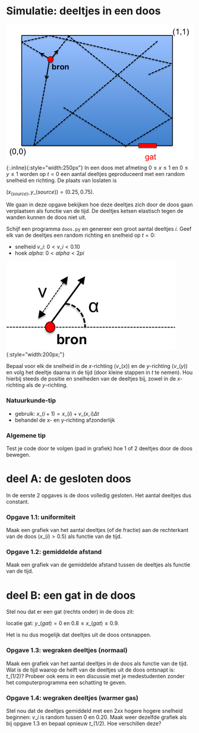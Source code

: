 # Simulatie: deeltjes in een doos

![Doos](Doos.png){:.inline}{:style="width:250px"} In een doos met afmeting $0
\leq x \leq 1$ en $0 \leq y \leq 1$ worden op $t=0$ een aantal deeltjes
geproduceerd met een random snelheid en richting. De plaats van loslaten is

$(x_(source),y\_(source)) = (0.25,0.75)$.

We gaan in deze opgave bekijken hoe deze deeltjes zich door de doos gaan
verplaatsen als functie van de tijd. De deeltjes ketsen elastisch tegen de
wanden kunnen de doos niet uit.

Schijf een programma `doos.py` en genereer een groot aantal deeltjes $i$.
Geef elk van de deeltjes een random richting en snelheid op $t=0$:

* snelheid $v\_i$: $0 < v\_i < 0.10$
* hoek $alpha$: $0 < alpha < 2pi$

![Kinematica](Kinematica.png){:style="width:200px;"}

Bepaal voor elk de snelheid in de $x$-richting ($v\_(x)$) en de $y$-richting
($v\_(y)$) en volg het deeltje daarna in de tijd (door kleine stappen in $t$
te nemen). Hou hierbij steeds de positie en snelheden van de deeltjes bij,
zowel in de $x$-richting als de $y$-richting.

### Natuurkunde-tip

* gebruik: $x\_(i+1) = x\_(i) + v\_(x,i)\Delta t$
* behandel de x- en y-richting afzonderlijk

### Algemene tip

Test je code door te volgen (pad in grafiek) hoe 1 of 2 deeltjes door de doos
bewegen.

# deel A: de gesloten doos

In de eerste 2 opgaves is de doos volledig gesloten. Het aantal deeltjes 
dus constant.

### Opgave 1.1: uniformiteit

Maak een grafiek van het aantal deeltjes (of de fractie) aan de rechterkant 
van de doos ($x\_(i) > 0.5$) als functie van de tijd.

### Opgave 1.2: gemiddelde afstand

Maak een grafiek van de gemiddelde afstand tussen de deeltjes als functie van
de tijd.

# deel B: een gat in de doos

Stel nou dat er een gat (rechts onder) in de doos zit:

locatie gat: $y\_(gat) = 0$ en $0.8 \leq x\_(gat) \leq 0.9$.

Het is nu dus mogelijk dat deeltjes uit de doos ontsnappen.

### Opgave 1.3: wegraken deeltjes (normaal)

Maak een grafiek van het aantal deeltjes in de doos als functie van de tijd.
Wat is de tijd waarop de helft van de deeltjes uit de doos ontsnapt is:
$t\_(1/2)$? Probeer ook eens in een discussie met je medestudenten zonder het
computerprogramma een schatting te geven.

### Opgave 1.4: wegraken deeltjes (warmer gas)

Stel nou dat de deeltjes gemiddeld met een $2xx$ hogere hogere snelheid
beginnen: $v\_i$ is random tussen 0 en 0.20. Maak weer dezelfde grafiek als
bij opgave 1.3 en bepaal opnieuw $t\_(1/2)$. Hoe verschillen deze?
